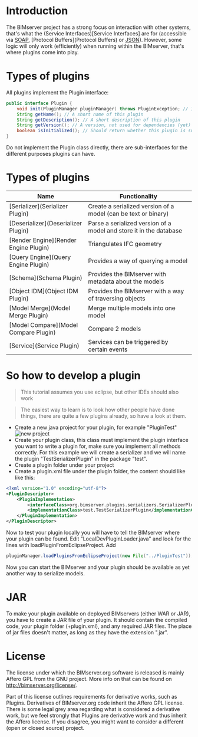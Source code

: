 # Introduction

The BIMserver project has a strong focus on interaction with other systems, that's what the (Service Interfaces)[Service Interfaces] are for (accessible via [SOAP](SOAP), [Protocol Buffers](Protocol Buffers) or [JSON](JSON-API)). However, some logic will only work (efficiently) when running within the BIMserver, that's where plugins come into play.

# Types of plugins

All plugins implement the Plugin interface:
```java
public interface Plugin {
	void init(PluginManager pluginManager) throws PluginException; // Initialization code, if your plugin requires other plugins, this is the time to check for them, be sure to throw a PluginException when something is wrong
	String getName(); // A short name of this plugin
	String getDescription(); // A short description of this plugin
	String getVersion(); // A version, not used for dependencies (yet)
	boolean isInitialized(); // Should return whether this plugin is successfully initialized
}
```

Do not implement the Plugin class directly, there are sub-interfaces for the different purposes plugins can have.

# Types of plugins

| Name | Functionality |
| ---- | ------------- |
| [Serializer](Serializer Plugin) | Create a serialized version of a model (can be text or binary)|
| [Deserializer](Deserializer Plugin) | Parse a serialized version of a model and store it in the database |
| [Render Engine](Render Engine Plugin) | Triangulates IFC geometry |
| [Query Engine](Query Engine Plugin) | Provides a way of querying a model |
| [Schema](Schema Plugin) | Provides the BIMserver with metadata about the models |
| [Object IDM](Object IDM Plugin) | Provides the BIMserver with a way of traversing objects |
| [Model Merge](Model Merge Plugin) | Merge multiple models into one model |
| [Model Compare](Model Compare Plugin) | Compare 2 models |
| [Service](Service Plugin) | Services can be triggered by certain events |

# So how to develop a plugin

> This tutorial assumes you use eclipse, but other IDEs should also work


> The easiest way to learn is to look how other people have done things, there are quite a few plugins already, so have a look at them.

  * Create a new java project for your plugin, for example "PluginTest"
![new project](http://bimserver.googlecode.com/svn/wiki/images/newproject.png)
  * Create your plugin class, this class must implement the plugin interface you want to write a plugin for, make sure you implement all methods correctly. For this example we will create a serializer and we will name the plugin "TestSerializerPlugin" in the package "test".
  * Create a plugin folder under your project
  * Create a plugin.xml file under the plugin folder, the content should like like this:
```xml
<?xml version="1.0" encoding="utf-8"?>
<PluginDescriptor>		
	<PluginImplementation>
		<interfaceClass>org.bimserver.plugins.serializers.SerializerPlugin</interfaceClass>
		<implementationClass>test.TestSerializerPlugin</implementationClass>
	</PluginImplementation>
</PluginDescriptor>
```

Now to test your plugin locally you will have to tell the BIMserver where your plugin can be found. Edit "LocalDevPluginLoader.java" and  look for the lines with loadPluginFromEclipseProject. Add

```java
pluginManager.loadPluginsFromEclipseProject(new File("../PluginTest"));
```

Now you can start the BIMserver and your plugin should be available as yet another way to serialize models.

# JAR

To make your plugin available on deployed BIMservers (either WAR or JAR), you have to create a JAR file of your plugin. It should contain the compiled code, your plugin folder (+plugin.xml), and any required JAR files. The place of jar files doesn't matter, as long as they have the extension ".jar".

# License

The license under which the BIMserver.org software is released is mainly Affero GPL from the GNU project. More info on that can be found on http://bimserver.org/license/.

Part of this license outlines requirements for derivative works, such as Plugins. Derivatives of BIMserver.org code inherit the Affero GPL license.  There is some legal grey area regarding what is considered a derivative work, but we feel strongly that Plugins are derivative work and thus inherit the Affero license. If you disagree, you might want to consider a different (open or closed source) project. 
